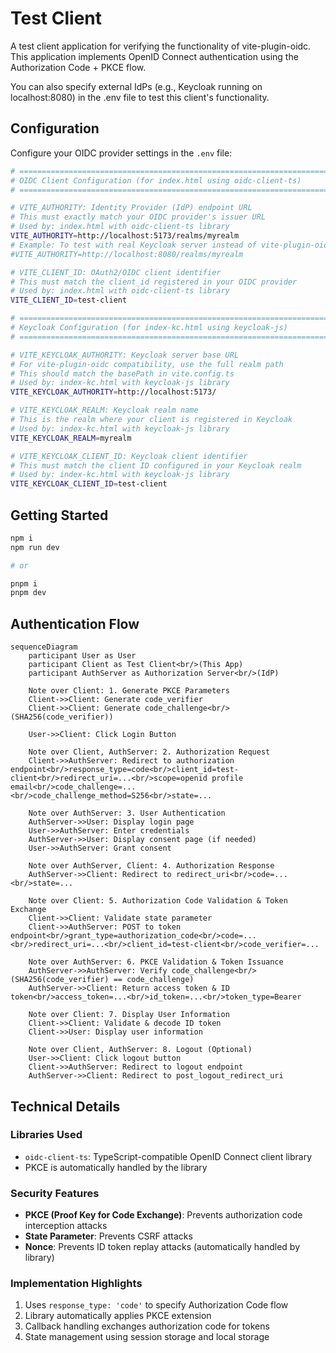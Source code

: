 # Test Client

A test client application for verifying the functionality of vite-plugin-oidc.  
This application implements OpenID Connect authentication using the Authorization Code + PKCE flow.

You can also specify external IdPs (e.g., Keycloak running on localhost:8080) in the .env file to test this client's functionality.

## Configuration

Configure your OIDC provider settings in the `.env` file:

```bash
# =============================================================================
# OIDC Client Configuration (for index.html using oidc-client-ts)
# =============================================================================

# VITE_AUTHORITY: Identity Provider (IdP) endpoint URL
# This must exactly match your OIDC provider's issuer URL
# Used by: index.html with oidc-client-ts library
VITE_AUTHORITY=http://localhost:5173/realms/myrealm
# Example: To test with real Keycloak server instead of vite-plugin-oidc:
#VITE_AUTHORITY=http://localhost:8080/realms/myrealm

# VITE_CLIENT_ID: OAuth2/OIDC client identifier
# This must match the client_id registered in your OIDC provider
# Used by: index.html with oidc-client-ts library
VITE_CLIENT_ID=test-client

# =============================================================================
# Keycloak Configuration (for index-kc.html using keycloak-js)
# =============================================================================

# VITE_KEYCLOAK_AUTHORITY: Keycloak server base URL
# For vite-plugin-oidc compatibility, use the full realm path
# This should match the basePath in vite.config.ts
# Used by: index-kc.html with keycloak-js library
VITE_KEYCLOAK_AUTHORITY=http://localhost:5173/

# VITE_KEYCLOAK_REALM: Keycloak realm name
# This is the realm where your client is registered in Keycloak
# Used by: index-kc.html with keycloak-js library
VITE_KEYCLOAK_REALM=myrealm

# VITE_KEYCLOAK_CLIENT_ID: Keycloak client identifier
# This must match the client ID configured in your Keycloak realm
# Used by: index-kc.html with keycloak-js library
VITE_KEYCLOAK_CLIENT_ID=test-client
```

## Getting Started

```bash
npm i
npm run dev

# or

pnpm i
pnpm dev
```

## Authentication Flow

```mermaid
sequenceDiagram
    participant User as User
    participant Client as Test Client<br/>(This App)
    participant AuthServer as Authorization Server<br/>(IdP)

    Note over Client: 1. Generate PKCE Parameters
    Client->>Client: Generate code_verifier
    Client->>Client: Generate code_challenge<br/>(SHA256(code_verifier))

    User->>Client: Click Login Button

    Note over Client, AuthServer: 2. Authorization Request
    Client->>AuthServer: Redirect to authorization endpoint<br/>response_type=code<br/>client_id=test-client<br/>redirect_uri=...<br/>scope=openid profile email<br/>code_challenge=...<br/>code_challenge_method=S256<br/>state=...

    Note over AuthServer: 3. User Authentication
    AuthServer->>User: Display login page
    User->>AuthServer: Enter credentials
    AuthServer->>User: Display consent page (if needed)
    User->>AuthServer: Grant consent

    Note over AuthServer, Client: 4. Authorization Response
    AuthServer->>Client: Redirect to redirect_uri<br/>code=...<br/>state=...

    Note over Client: 5. Authorization Code Validation & Token Exchange
    Client->>Client: Validate state parameter
    Client->>AuthServer: POST to token endpoint<br/>grant_type=authorization_code<br/>code=...<br/>redirect_uri=...<br/>client_id=test-client<br/>code_verifier=...

    Note over AuthServer: 6. PKCE Validation & Token Issuance
    AuthServer->>AuthServer: Verify code_challenge<br/>(SHA256(code_verifier) == code_challenge)
    AuthServer->>Client: Return access token & ID token<br/>access_token=...<br/>id_token=...<br/>token_type=Bearer

    Note over Client: 7. Display User Information
    Client->>Client: Validate & decode ID token
    Client->>User: Display user information

    Note over Client, AuthServer: 8. Logout (Optional)
    User->>Client: Click logout button
    Client->>AuthServer: Redirect to logout endpoint
    AuthServer->>Client: Redirect to post_logout_redirect_uri
```

## Technical Details

### Libraries Used

- `oidc-client-ts`: TypeScript-compatible OpenID Connect client library
- PKCE is automatically handled by the library

### Security Features

- **PKCE (Proof Key for Code Exchange)**: Prevents authorization code interception attacks
- **State Parameter**: Prevents CSRF attacks
- **Nonce**: Prevents ID token replay attacks (automatically handled by library)

### Implementation Highlights

1. Uses `response_type: 'code'` to specify Authorization Code flow
2. Library automatically applies PKCE extension
3. Callback handling exchanges authorization code for tokens
4. State management using session storage and local storage
